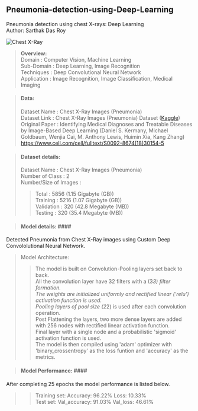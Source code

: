 ## Pneumonia-detection-using-Deep-Learning
Pneumonia detection using chest X-rays: Deep Learning <br /> 
Author: Sarthak Das Roy

![Chest X-Ray](https://user-images.githubusercontent.com/48868854/78462200-c42bdd80-76c7-11ea-8c6d-857debe39c6f.png)

> __Overview:__  
> Domain             : Computer Vision, Machine Learning <br /> 
> Sub-Domain         : Deep Learning, Image Recognition <br />
> Techniques         : Deep Convolutional Neural Network <br />
> Application        : Image Recognition, Image Classification, Medical Imaging <br />

> #### Data:  
> Dataset Name     : Chest X-Ray Images (Pneumonia) <br /> 
> Dataset Link     : Chest X-Ray Images (Pneumonia) Dataset ([Kaggle](https://www.kaggle.com/paultimothymooney/chest-xray-pneumonia)) <br /> 
> Original Paper   : Identifying Medical Diagnoses and Treatable Diseases by Image-Based Deep Learning
                   (Daniel S. Kermany, Michael Goldbaum, Wenjia Cai, M. Anthony Lewis, Huimin Xia, Kang Zhang)
                   https://www.cell.com/cell/fulltext/S0092-8674(18)30154-5 <br /> 

> #### Dataset details:
> Dataset Name            : Chest X-Ray Images (Pneumonia) <br /> 
> Number of Class         : 2 <br /> 
> Number/Size of Images   :  <br /> 
>> Total      : 5856 (1.15 Gigabyte (GB)) <br /> 
>> Training   : 5216 (1.07 Gigabyte (GB)) <br /> 
>> Validation : 320  (42.8 Megabyte (MB)) <br /> 
>> Testing    : 320  (35.4 Megabyte (MB)) <br /> 


> #### Model details: ####<br /> 

Detected Pneumonia from Chest X-Ray images using Custom Deep Convololutional Neural Network. <br /> 
>Model Architecture: 
>>The model is built on Convolution-Pooling layers set back to back. <br />
>>All the convolution layer have 32 filters with a (3*3) filter formation. <br />
>>The weights are initialized uniformly and rectified linear ('relu') activation function is used. <br />
>>Pooling layers of pool size (2*2) is used after each convolution operation. <br />
>>Post Flattening the layers, two more dense layers are added with 256 nodes with rectified linear activation function. <br />
>>Final layer with a single node and a probabilistic 'sigmoid' activation function is used. <br />
>>The model is then compiled using 'adam' optimizer with 'binary_crossentropy' as the loss funtion and 'accuracy' as the metrics. <br />


> #### Model Performance: #### <br />


After completing 25 epochs the model performance is listed below. <br />

>> Training set: Accuracy: 96.22% Loss: 10.33% <br />
>> Test set: Val_accuracy: 91.03% Val_loss: 46.61% <br />
